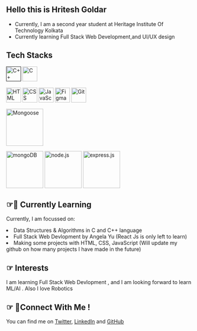 ## Hello this is Hritesh Goldar

- Currently, I am a second year student at Heritage Institute Of Technology Kolkata
- Currently learning Full Stack Web Development,and UI/UX design

## Tech Stacks
<a href=""><img src="https://upload.wikimedia.org/wikipedia/commons/thumb/1/18/ISO_C%2B%2B_Logo.svg/180px-ISO_C%2B%2B_Logo.svg.png" alt="C++" width="40"/></a>
<a href="https://en.wikipedia.org/wiki/C_(programming_language)"><img src="https://img.icons8.com/stickers/344/c--v1.png" alt="C" width="40"/></a>

<a href="https://html.com"><img src="https://img.icons8.com/color/344/html-5--v1.png" alt="HTML" width="40"/></a>
<a href="https://developer.mozilla.org/en-US/docs/Web/CSS"><img src="https://img.icons8.com/color/344/css3.png" alt="CSS" width="40"/></a>
<a href="https://www.javascript.com"><img src="https://img.icons8.com/color/344/javascript.png" alt="JavaScript" width="40"/></a>
<a href="https://www.figma.com"><img src="https://img.icons8.com/color/344/figma--v1.png" alt="Figma" width="40"/></a>
<a href="https://git-scm.com"><img src="https://img.icons8.com/color/344/git.png" alt="Git" width="40"/></a>

<a href="https://mongoosejs.com/"><img src="https://mongoosejs.com/docs/images/mongoose5_62x30_transparent.png" alt="Mongoose" width="100"/></a>

<a href="https://www.mongodb.com/"><img src="https://webassets.mongodb.com/_com_assets/cms/mongodb_logo1-76twgcu2dm.png" alt="mongoDB"  width="100"/></a>
<a href="https://nodejs.org/en/"><img src="https://upload.wikimedia.org/wikipedia/commons/thumb/d/d9/Node.js_logo.svg/590px-Node.js_logo.svg.png" alt="node.js"  width="100"/></a>
<a href="https://expressjs.com/"><img src="https://encrypted-tbn0.gstatic.com/images?q=tbn:ANd9GcQC3K-0hD8O4jYTq08n2QRjl5JCQaiVMXB5vHlxmDIfRE5e-vbD1bGg5GB5trDgEar29OU&usqp=CAU" alt="express.js"  width="100"/></a>

## ☞📝 Currently Learning

Currently, I am focussed on:
<li> Data Structures & Algorithms in C and C++ language </li>
<li> Full Stack Web Devlopment by Angela Yu (React Js is only left to learn)
<li> Making some projects with HTML, CSS, JavaScript (Will update my github on how many projects I have made in the future) </li>

## ☞ Interests

I am learning Full Stack Web Devlopment , and I am looking forward to learn ML/AI .
Also I love Robotics 

## ☞ 🤝Connect With Me !

You can find me on [Twitter](https://twitter.com/HriteshGoldar),  [LinkedIn](https://www.linkedin.com/in/hritesh-goldar-a6852521a?lipi=urn%3Ali%3Apage%3Ad_flagship3_profile_view_base_contact_details%3BV5fVU3kYSmmO%2BVvNLuzreA%3D%3D) and [GitHub](https://github.com/hritesh94)
